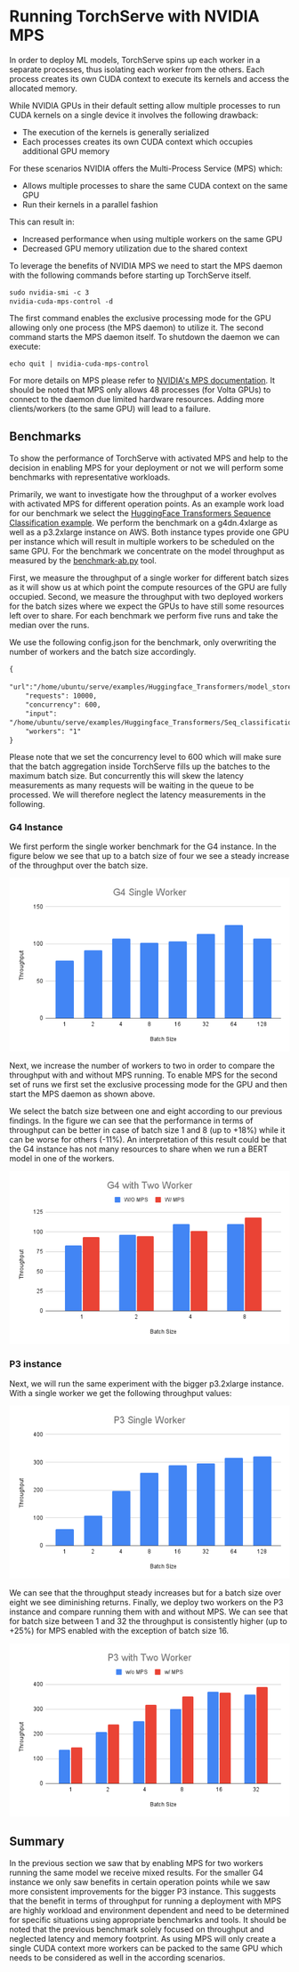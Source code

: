 # Running TorchServe with NVIDIA MPS
In order to deploy ML models, TorchServe spins up each worker in a separate processes, thus isolating each worker from the others.
Each process creates its own CUDA context to execute its kernels and access the allocated memory.

While NVIDIA GPUs in their default setting allow multiple processes to run CUDA kernels on a single device it involves the following drawback:
* The execution of the kernels is generally serialized
* Each processes creates its own CUDA context which occupies additional GPU memory

For these scenarios NVIDIA offers the Multi-Process Service (MPS) which:
* Allows multiple processes to share the same CUDA context on the same GPU
* Run their kernels in a parallel fashion

This can result in:
* Increased performance when using multiple workers on the same GPU
* Decreased GPU memory utilization due to the shared context


To leverage the benefits of NVIDIA MPS we need to start the MPS daemon with the following commands before starting up TorchServe itself.
```
sudo nvidia-smi -c 3
nvidia-cuda-mps-control -d
```
The first command enables the exclusive processing mode for the GPU allowing only one process (the MPS daemon) to utilize it.
The second command starts the MPS daemon itself.
To shutdown the daemon we can execute:
```
echo quit | nvidia-cuda-mps-control
```
For more details on MPS please refer to [NVIDIA's MPS documentation](https://docs.nvidia.com/deploy/mps/index.html).
It should be noted that MPS only allows 48 processes (for Volta GPUs) to connect to the daemon due limited hardware resources.
Adding more clients/workers (to the same GPU) will lead to a failure.

## Benchmarks
To show the performance of TorchServe with activated MPS and help to the decision in enabling MPS for your deployment or not we will perform some benchmarks with representative workloads.

Primarily, we want to investigate how the throughput of a worker evolves with activated MPS for different operation points.
As an example work load for our benchmark we select the [HuggingFace Transformers Sequence Classification example](https://github.com/pytorch/serve/tree/master/examples/Huggingface_Transformers#sequence-classification).
We perform the benchmark on a g4dn.4xlarge as well as a p3.2xlarge instance on AWS.
Both instance types provide one GPU per instance which will result in multiple workers to be scheduled on the same GPU.
For the benchmark we concentrate on the model throughput as measured by the [benchmark-ab.py](https://github.com/pytorch/serve/tree/master/benchmarks/benchmark-ab.py) tool.

First, we measure the throughput of a single worker for different batch sizes as it will show us at which point the compute resources of the GPU are fully occupied.
Second, we measure the throughput with two deployed workers for the batch sizes where we expect the GPUs to have still some resources left over to share.
For each benchmark we perform five runs and take the median over the runs.

We use the following config.json for the benchmark, only overwriting the number of workers and the batch size accordingly.

```
{
    "url":"/home/ubuntu/serve/examples/Huggingface_Transformers/model_store/BERTSeqClassification",
    "requests": 10000,
    "concurrency": 600,
    "input": "/home/ubuntu/serve/examples/Huggingface_Transformers/Seq_classification_artifacts/sample_text_captum_input.txt",
    "workers": "1"
}
```
Please note that we set the concurrency level to 600 which will make sure that the batch aggregation inside TorchServe fills up the batches to the maximum batch size. But concurrently this will skew the latency measurements as many requests will be waiting in the queue to be processed. We will therefore neglect the latency measurements in the following.

### G4 Instance
We first perform the single worker benchmark for the G4 instance.
In the figure below we see that up to a batch size of four we see a steady increase of the throughput over the batch size.

![G4 benchmark, single worker](images/mps_g4_single.png)

Next, we increase the number of workers to two in order to compare the throughput with and without MPS running.
To enable MPS for the second set of runs we first set the exclusive processing mode for the GPU and then start the MPS daemon as shown above.

We select the batch size between one and eight according to our previous findings.
In the figure we can see that the performance in terms of throughput can be better in case of batch size 1 and 8 (up to +18%) while it can be worse for others (-11%).
An interpretation of this result could be that the G4 instance has not many resources to share when we run a BERT model in one of the workers.

![G4 benchmark, two workers](images/mps_g4_two_worker.png)

### P3 instance
Next, we will run the same experiment with the bigger p3.2xlarge instance.
With a single worker we get the following throughput values:

![P3 benchmark, single worker](images/mps_p3_single.png)

We can see that the throughput steady increases but for a batch size over eight we see diminishing returns.
Finally, we deploy two workers on the P3 instance and compare running them with and without MPS.
We can see that for batch size between 1 and 32 the throughput is consistently higher (up to +25%) for MPS enabled with the exception of batch size 16.

![P3 benchmark, two workers](images/mps_p3_two_worker.png)

## Summary
In the previous section we saw that by enabling MPS for two workers running the same model we receive mixed results.
For the smaller G4 instance we only saw benefits in certain operation points while we saw more consistent improvements for the bigger P3 instance.
This suggests that the benefit in terms of throughput for running a deployment with MPS are highly workload and environment dependent and need to be determined for specific situations using appropriate benchmarks and tools.
It should be noted that the previous benchmark solely focused on throughput and neglected latency and memory footprint.
As using MPS will only create a single CUDA context more workers can be packed to the same GPU which needs to be considered as well in the according scenarios.
